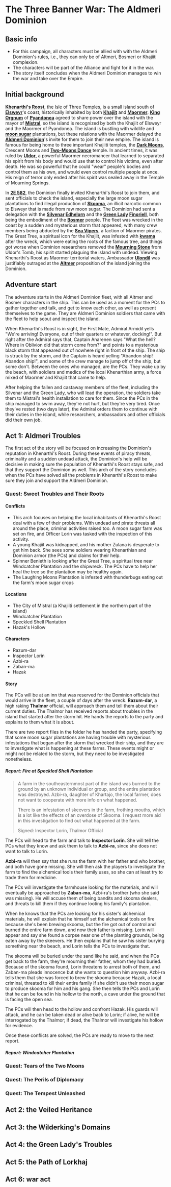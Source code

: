 <!-- @PageTitle: The Three Banner War: The Aldmeri Dominion | Campaigns -->

# The Three Banner War: The Aldmeri Dominion

## Basic info
- For this campaign, all characters must be allied with with the Aldmeri Dominion's rules, i.e., they can only be of Altmeri, Bosmeri or Khajiiti complexion.
- The characters will be part of the Alliance and fight for it in the war.
- The story itself concludes when the Aldmeri Dominion manages to win the war and take over the Empire.

## Initial background
**[Khenarthi's Roost](https://en.uesp.net/wiki/Lore:Khenarthi's_Roost)**, the Isle of Three Temples, is a small island south of **[Elsweyr](https://en.uesp.net/wiki/Lore:Elsweyr)**'s coast, historically inhabited by both **[Khajiit](https://en.uesp.net/wiki/Lore:Khajiit)** and **[Maormer](https://en.uesp.net/wiki/Lore:Maormer)**. **[King Orgnum](https://en.uesp.net/wiki/Lore:Orgnum)** of **[Pyandonea](https://en.uesp.net/wiki/Lore:Pyandonea)** agreed to share power over the island with the mayor of **[Mistral](https://en.uesp.net/wiki/Lore:Mistral)**, so the island is recognized by both the Khajiit of Elsweyr and the Maormer of Pyandonea. The island is bustling with wildlife and **[moon sugar](https://en.uesp.net/wiki/Lore:Moon_Suger)** plantations, but these relations with the Maormer delayed the **[Aldmeri Dominion](https://en.uesp.net/wiki/Lore:Aldmeri_Dominion)**'s invite for them to join their new empire. The island is famous for being home to three important Khajiiti temples, the **[Dark Moons](https://en.uesp.net/wiki/Lore:Dark_Moons)**, Crescent Moons and **[Two-Moons Dance](https://en.uesp.net/wiki/Lore:Two-Moons_Dance)** temple. In ancient times, it was ruled by **[Uldor](https://en.uesp.net/wiki/Lore:Uldor)**, a powerful Maormer necromancer that learned to separated his spirit from his body and would use that to control his victims, even after death. He was so powerful that he could "wear" people's bodies and control them as his own, and would even control multiple people at once. His reign of terror only ended after his spirit was sealed away in the Temple of Mourning Springs.

In **[2E 582](https://en.uesp.net/wiki/Lore:Second_Era)**, the Dominion finally invited Khenarthi's Roost to join them, and sent officials to check the island, especially the large moon sugar plantations to find illegal production of **[Skooma](https://en.uesp.net/wiki/Lore:Skooma)**, an illicit narcotic common to Elsweyr that is made from raw moon sugar. The Dominion had sent a delegation with the **[Silvenar](https://en.uesp.net/wiki/Lore:The_Silvenar) [Edhelorn](https://en.uesp.net/wiki/Lore:Edhelorn)** and the **[Green Lady](https://en.uesp.net/wiki/Lore:Green_Lady) [Finoriell](https://en.uesp.net/wiki/Lore:Finoriell)**, both being the embodiment of the **[Bosmer](https://en.uesp.net/wiki/Lore:Bosmer)** people. The fleet was wrecked in the coast by a sudden and mysterious storm that appeared, with many crew members being abducted by the **[Sea Vipers](https://en.uesp.net/wiki/Lore:Sea_Vipers)**, a faction of Maormer pirates. The Great Tree, a spiritual icon for the Khajiit, was infested with **[kwama](https://en.uesp.net/wiki/Lore:Kwama)** after the wreck, which were eating the roots of the famous tree, and things got worse when Dominion researchers removed the **[Mourning Stone](https://en.uesp.net/wiki/Lore:Mourning_Stone)** from Uldor's Tomb, his spirit started plaguing the island with undead. Viewing Khenarthi's Roost as Maormer territorial waters, Ambassador **[Ulondil](https://en.uesp.net/wiki/Lore:Ulondil)** was justifiably outraged at the **[Altmer](https://en.uesp.net/wiki/Lore:Altmer)** proposition of the island joining the Dominion.

## Adventure start
The adventure starts in the Aldmeri Dominion fleet, with all Altmer and Bosmer characters in the ship. This can be used as a moment for the PCs to gather together and talk, and get to know each other, as well as present themselves to the game. They are Aldmeri Dominion soldiers that came with the fleet to help scout and inspect the island.

When Khenarthi's Roost is in sight, the First Mate, Admiral Armidil yells "We're arriving! Everyone, out of their quarters or whatever, docking!". But right after the Admiral says that, Captain Anarenen says "What the hell? Where in Oblivion did that storm come from?" and points to a mysterious black storm that appeared out of nowhere right in front of the ship. The ship is struck by the storm, and the Captain is heard yelling "Abandon ship! Abandon ship!", and some of the crew manage to jump off of the ship, but some don't. Between the ones who managed, are the PCs. They wake up by the beach, with soldiers and medics of the local Khenarthian army, a force mixed of Maormer and Khajiit that came to help.

After helping the fallen and castaway members of the fleet, including the Silvenar and the Green Lady, who will lead the operation, the soldiers take them to Mistral's health installation to care for them. Since the PCs in the ship managed to swim away, they're not hurt, but they're very tired. Once they've rested (two days later), the Admiral orders them to continue with their duties in the island, while researchers, ambassadors and other officials did their own job.

## Act 1: Aldmeri Troubles
The first act of the story will be focused on increasing the Dominion's reputation in Khenarthi's Roost. During these events of piracy threats, criminality and a sudden undead attack, the Dominion's help will be decisive in making sure the population of Khenarthi's Roost stays safe, and that they support the Dominion as well. This arch of the story concludes when the PCs have solved all the problems in Khenarthi's Roost to make sure they join and support the Aldmeri Dominion.

### Quest: Sweet Troubles and Their Roots
#### Conflicts
- This arch focuses on helping the local inhabitants of Khenarthi's Roost deal with a few of their problems. With undead and pirate threats all around the place, criminal activities raised too. A moon sugar farm was set on fire, and Officer Lorin was tasked with the inspection of this activity.
- A young Khajiit was kidnapped, and his mother Zulana is desperate to get him back. She sees some soldiers wearing Khenarthian and Dominion armor (the PCs) and claims for their help.
- Spinner Benieth is looking after the Great Tree, a spiritual tree near Windcatcher Plantation and the shipwreck. The PCs have to help her heal the tree so the plantation may be healthy again.
- The Laughing Moons Plantation is infested with thunderbugs eating out the farm's moon sugar crops

#### Locations
- The City of Mistral (a Khajiiti settlement in the northern part of the island)
- Windcatcher Plantation
- Speckled Shell Plantation
- Hazak's Hollow

#### Characters
- Razum-dar
- Inspector Lorin
- Azbi-ra
- Zaban-ma
- Hazak

#### Story
The PCs will be at an inn that was reserved for the Dominion officials that would arrive in the fleet, a couple of days after the wreck. **Razum-dar**, a high raking **Thalmor** official, will approach them and tell them about their current duties. The Thalmor has received reports about troubles in the island that started after the storm hit. He hands the reports to the party and explains to them what it is about.

There are two report files in the folder he has handed the party, specifying that some moon sugar plantations are having trouble with mysterious infestations that began after the storm that wrecked their ship, and they are to investigate what is happening at these farms. These events might or might not be related to the storm, but they need to be investigated nonetheless.

##### Report: Fire at Speckled Shell Plantation

> A farm in the southeasternmost part of the island was burned to the ground by an unknown individual or group, and the entire plantation was destroyed. Azbi-ra, daughter of Khartajo, the local farmer, does not want to cooperate with more info on what happened.
>
> There is an infestation of skeevers in the farm, frothing mouths, which is a lot like the effects of an overdose of Skooma. I request more aid in this investigation to find out what happened at the farm.
>
> Signed: Inspector Lorin, Thalmor Official

The PCs will head to the farm and talk to **Inspector Lorin**. She will tell the PCs what they know and ask them to talk to **Azbi-ra**, since she does not want to talk to Lorin.

**Azbi-ra** will then say that she runs the farm with her father and who brother, and both have gone missing. She will then ask the players to investigate the farm to find the alchemical tools their family uses, so she can at least try to trade them for medicine.

The PCs will investigate the farmhouse looking for the materials, and will eventually be approached by **Zaban-ma**, Azbi-ra's brother (who she said was missing). He will accuse them of being bandits and skooma dealers, and threats to kill them if they continue looting his family's plantation.

When he knows that the PCs are looking for his sister's alchemical materials, he will explain that he himself set the alchemical tools on fire because she's been brewing skooma, but the fire got out of control and burned the entire farm down, and now their father is missing. Lorin will appear and say she found a corpse near one of the planting grounds, being eaten away by the skeevers. He then explains that he saw his sister burying something near the beach, and Lorin tells the PCs to investigate that.

The skooma will be buried under the sand like he said, and when the PCs get back to the farm, they're mourning their father, whom they had buried. Because of the skooma found, Lorin threatens to arrest both of them, and Zaban-ma pleads innocence but she wants to question him anyway. Azbi-ra tells them that she was forced to brew the skooma because Hazak, a local criminal, threated to kill their entire family if she didn't use their moon sugar to produce skooma for him and his gang. She then tells the PCs and Lorin that he can be found in his hollow to the north, a cave under the ground that is facing the open sea.

The PCs will then head to the hollow and confront Hazak. His guards will attack, and he can be taken dead or alive back to Lorin; if alive, he will be interrogated by the Thalmor; if dead, the Thalmor will investigate his hollow for evidence.

Once these conflicts are solved, the PCs are ready to move to the next report.

##### Report: Windcatcher Plantation

### Quest: Tears of the Two Moons
### Quest: The Perils of Diplomacy
### Quest: The Tempest Unleashed

## Act 2: the Veiled Heritance
## Act 3: the Wilderking's Domains
## Act 4: the Green Lady's Troubles
## Act 5: the Path of Lorkhaj
## Act 6: war act